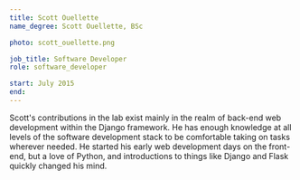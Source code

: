 ```yaml
---
title: Scott Ouellette
name_degree: Scott Ouellette, BSc

photo: scott_ouellette.png

job_title: Software Developer
role: software_developer

start: July 2015
end:
---
```

Scott's contributions in the lab exist mainly in the realm of back-end web development within the Django framework. He has enough knowledge at all levels of the software development stack to be comfortable taking on tasks wherever needed. He started his early web development days on the front-end, but a love of Python, and introductions to things like Django and Flask quickly changed his mind.